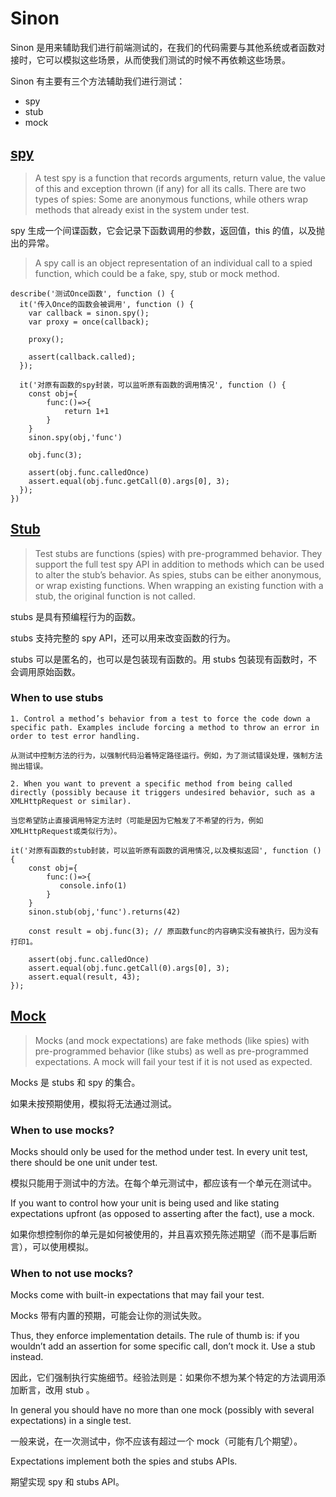 # Sinon

Sinon 是用来辅助我们进行前端测试的，在我们的代码需要与其他系统或者函数对接时，它可以模拟这些场景，从而使我们测试的时候不再依赖这些场景。

Sinon 有主要有三个方法辅助我们进行测试：

- spy
- stub
- mock

## [spy](https://sinonjs.org/releases/v13/spies/)

> A test spy is a function that records arguments, return value, the value of this and exception thrown (if any) for all its calls. There are two types of spies: Some are anonymous functions, while others wrap methods that already exist in the system under test.

spy 生成一个间谍函数，它会记录下函数调用的参数，返回值，this 的值，以及抛出的异常。

> A spy call is an object representation of an individual call to a spied function, which could be a fake, spy, stub or mock method.

```
describe('测试Once函数', function () {
  it('传入Once的函数会被调用', function () {
    var callback = sinon.spy();
    var proxy = once(callback);

    proxy();

    assert(callback.called);
  });

  it('对原有函数的spy封装，可以监听原有函数的调用情况', function () {
    const obj={
        func:()=>{
            return 1+1
        }
    }
    sinon.spy(obj,'func')

    obj.func(3);

    assert(obj.func.calledOnce)
    assert.equal(obj.func.getCall(0).args[0], 3);
  });
})
```

## [Stub](https://sinonjs.org/releases/v13/stubs/)

> Test stubs are functions (spies) with pre-programmed behavior.
> They support the full test spy API in addition to methods which can be used to alter the stub’s behavior.
> As spies, stubs can be either anonymous, or wrap existing functions. When wrapping an existing function with a stub, the original function is not called.

stubs 是具有预编程行为的函数。

stubs 支持完整的 spy API，还可以用来改变函数的行为。

stubs 可以是匿名的，也可以是包装现有函数的。用 stubs 包装现有函数时，不会调用原始函数。

### When to use stubs

    1. Control a method’s behavior from a test to force the code down a specific path. Examples include forcing a method to throw an error in order to test error handling.

    从测试中控制方法的行为，以强制代码沿着特定路径运行。例如，为了测试错误处理，强制方法抛出错误。

    2. When you want to prevent a specific method from being called directly (possibly because it triggers undesired behavior, such as a XMLHttpRequest or similar).

    当您希望防止直接调用特定方法时（可能是因为它触发了不希望的行为，例如XMLHttpRequest或类似行为）。

```
it('对原有函数的stub封装，可以监听原有函数的调用情况,以及模拟返回', function () {
    const obj={
        func:()=>{
           console.info(1)
        }
    }
    sinon.stub(obj,'func').returns(42)

    const result = obj.func(3); // 原函数func的内容确实没有被执行，因为没有打印1。

    assert(obj.func.calledOnce)
    assert.equal(obj.func.getCall(0).args[0], 3);
    assert.equal(result, 43);
});
```

## [Mock](https://sinonjs.org/releases/v13/mocks/)

> Mocks (and mock expectations) are fake methods (like spies) with pre-programmed behavior (like stubs) as well as pre-programmed expectations.
> A mock will fail your test if it is not used as expected.

Mocks 是 stubs 和 spy 的集合。

如果未按预期使用，模拟将无法通过测试。

### When to use mocks?

Mocks should only be used for the method under test. In every unit test, there should be one unit under test.

模拟只能用于测试中的方法。在每个单元测试中，都应该有一个单元在测试中。

If you want to control how your unit is being used and like stating expectations upfront (as opposed to asserting after the fact), use a mock.

如果你想控制你的单元是如何被使用的，并且喜欢预先陈述期望（而不是事后断言），可以使用模拟。

### When to not use mocks?

Mocks come with built-in expectations that may fail your test.

Mocks 带有内置的预期，可能会让你的测试失败。

Thus, they enforce implementation details. The rule of thumb is: if you wouldn’t add an assertion for some specific call, don’t mock it. Use a stub instead.

因此，它们强制执行实施细节。经验法则是：如果你不想为某个特定的方法调用添加断言，改用 stub 。

In general you should have no more than one mock (possibly with several expectations) in a single test.

一般来说，在一次测试中，你不应该有超过一个 mock（可能有几个期望）。

Expectations implement both the spies and stubs APIs.

期望实现 spy 和 stubs API。

